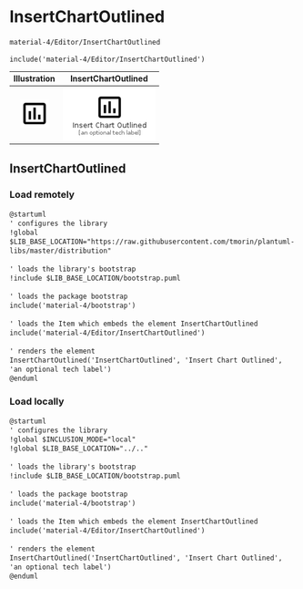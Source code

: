 # InsertChartOutlined


```text
material-4/Editor/InsertChartOutlined
```

```text
include('material-4/Editor/InsertChartOutlined')
```



| Illustration | InsertChartOutlined |
| :---: | :---: |
| ![illustration for Illustration](../../material-4/Editor/InsertChartOutlined.png) | ![illustration for InsertChartOutlined](../../material-4/Editor/InsertChartOutlined.Local.png) |




## InsertChartOutlined

### Load remotely
```plantuml
@startuml
' configures the library
!global $LIB_BASE_LOCATION="https://raw.githubusercontent.com/tmorin/plantuml-libs/master/distribution"

' loads the library's bootstrap
!include $LIB_BASE_LOCATION/bootstrap.puml

' loads the package bootstrap
include('material-4/bootstrap')

' loads the Item which embeds the element InsertChartOutlined
include('material-4/Editor/InsertChartOutlined')

' renders the element
InsertChartOutlined('InsertChartOutlined', 'Insert Chart Outlined', 'an optional tech label')
@enduml
```

### Load locally
```plantuml
@startuml
' configures the library
!global $INCLUSION_MODE="local"
!global $LIB_BASE_LOCATION="../.."

' loads the library's bootstrap
!include $LIB_BASE_LOCATION/bootstrap.puml

' loads the package bootstrap
include('material-4/bootstrap')

' loads the Item which embeds the element InsertChartOutlined
include('material-4/Editor/InsertChartOutlined')

' renders the element
InsertChartOutlined('InsertChartOutlined', 'Insert Chart Outlined', 'an optional tech label')
@enduml
```

